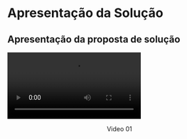 # Apresentação da Solução

## Apresentação da proposta de solução
<video src="https://github.com/ICEI-PUC-Minas-PMV-ADS/pmv-ads-2023-2-e2-proj-int-t10-pmv-ads-2023-2-e2-proj-int-t10-easybook/assets/79698768/9a962da3-c238-4311-9bf3-d3199d5759d0">| 
<center> Video 01 </center>  
